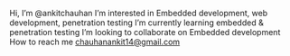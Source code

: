 Hi, I’m @ankitchauhan
I’m interested in Embedded development, web development, penetration testing
I’m currently learning embedded & penetration testing
I’m looking to collaborate on Embedded development
How to reach me chauhanankit14@gmail.com
